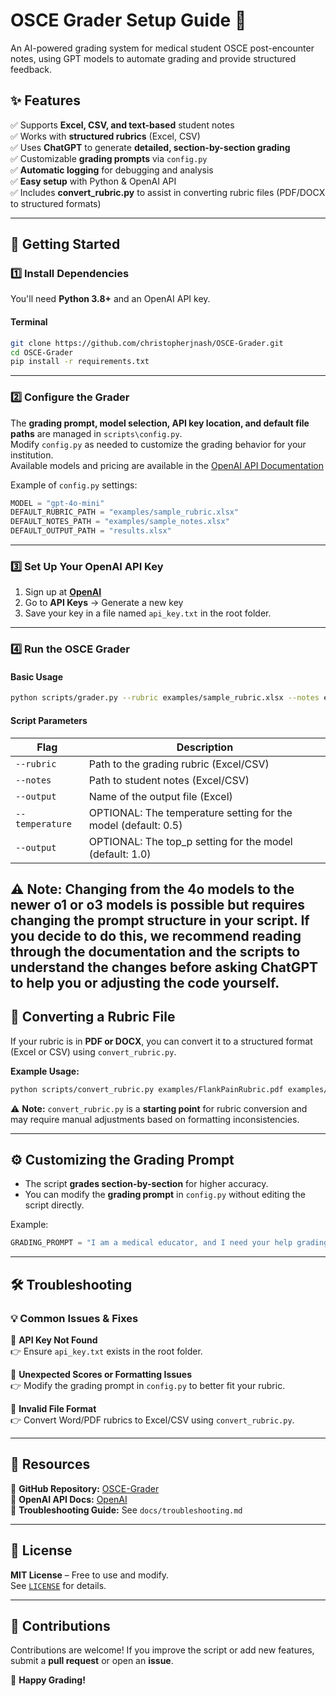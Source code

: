 # OSCE Grader Setup Guide 🚀  
An AI-powered grading system for medical student OSCE post-encounter notes, using GPT models to automate grading and provide structured feedback.  

## ✨ Features  
✅ Supports **Excel, CSV, and text-based** student notes  
✅ Works with **structured rubrics** (Excel, CSV)  
✅ Uses **ChatGPT** to generate **detailed, section-by-section grading**  
✅ Customizable **grading prompts** via `config.py`  
✅ **Automatic logging** for debugging and analysis  
✅ **Easy setup** with Python & OpenAI API  
✅ Includes **convert_rubric.py** to assist in converting rubric files (PDF/DOCX to structured formats)  

---

## 📌 Getting Started  
### **1️⃣ Install Dependencies**  
You'll need **Python 3.8+** and an OpenAI API key.  

#### **Terminal**  
```sh  
git clone https://github.com/christopherjnash/OSCE-Grader.git  
cd OSCE-Grader  
pip install -r requirements.txt  
```

---

### **2️⃣ Configure the Grader**  
The **grading prompt, model selection, API key location, and default file paths** are managed in `scripts\config.py`.  
Modify `config.py` as needed to customize the grading behavior for your institution.  
Available models and pricing are available in the [OpenAI API Documentation](https://platform.openai.com/docs/pricing)

Example of `config.py` settings:  
```python  
MODEL = "gpt-4o-mini"
DEFAULT_RUBRIC_PATH = "examples/sample_rubric.xlsx"
DEFAULT_NOTES_PATH = "examples/sample_notes.xlsx"
DEFAULT_OUTPUT_PATH = "results.xlsx"
```

---

### **3️⃣ Set Up Your OpenAI API Key**  
1. Sign up at **[OpenAI](https://platform.openai.com/signup/)**  
2. Go to **API Keys** → Generate a new key  
3. Save your key in a file named `api_key.txt` in the root folder.  

---

### **4️⃣ Run the OSCE Grader**  
#### **Basic Usage**  
```sh  
python scripts/grader.py --rubric examples/sample_rubric.xlsx --notes examples/sample_notes.xlsx --output results.xlsx  
```

#### **Script Parameters**  
| Flag | Description |  
|------|------------|  
| `--rubric` | Path to the grading rubric (Excel/CSV) |  
| `--notes` | Path to student notes (Excel/CSV) |  
| `--output` | Name of the output file (Excel) |  
| `--temperature` | OPTIONAL: The temperature setting for the model (default: 0.5) |  
| `--output` | OPTIONAL: The top_p setting for the model (default: 1.0) |  

⚠️ **Note:** Changing from the 4o models to the newer o1 or o3 models is possible but requires changing the prompt structure in your script. If you decide to do this, we recommend reading through the documentation and the scripts to understand the changes before asking ChatGPT to help you or adjusting the code yourself.  
---

## 🔄 Converting a Rubric File  
If your rubric is in **PDF or DOCX**, you can convert it to a structured format (Excel or CSV) using `convert_rubric.py`.  

**Example Usage:**  
```sh  
python scripts/convert_rubric.py examples/FlankPainRubric.pdf examples/sample_rubric.xlsx  
```

⚠️ **Note:** `convert_rubric.py` is a **starting point** for rubric conversion and may require manual adjustments based on formatting inconsistencies.  

---

## ⚙️ **Customizing the Grading Prompt**  
- The script **grades section-by-section** for higher accuracy.  
- You can modify the **grading prompt** in `config.py` without editing the script directly.  

Example:  
```python  
GRADING_PROMPT = "I am a medical educator, and I need your help grading an assignment... (your modified prompt)"
```

---

## 🛠 Troubleshooting  
### **💡 Common Issues & Fixes**  
🔹 **API Key Not Found**  
👉 Ensure `api_key.txt` exists in the root folder.  

🔹 **Unexpected Scores or Formatting Issues**  
👉 Modify the grading prompt in `config.py` to better fit your rubric.  

🔹 **Invalid File Format**  
👉 Convert Word/PDF rubrics to Excel/CSV using `convert_rubric.py`.  

---

## 🔗 Resources  
📌 **GitHub Repository:** [OSCE-Grader](https://github.com/christopherjnash/OSCE-Grader)  
📌 **OpenAI API Docs:** [OpenAI](https://platform.openai.com/docs/)  
📌 **Troubleshooting Guide:** See `docs/troubleshooting.md`  

---

## 📜 License  
**MIT License** – Free to use and modify.  
See [`LICENSE`](LICENSE) for details.  

---

## 🎤 Contributions  
Contributions are welcome! If you improve the script or add new features, submit a **pull request** or open an **issue**.  

🚀 **Happy Grading!**
